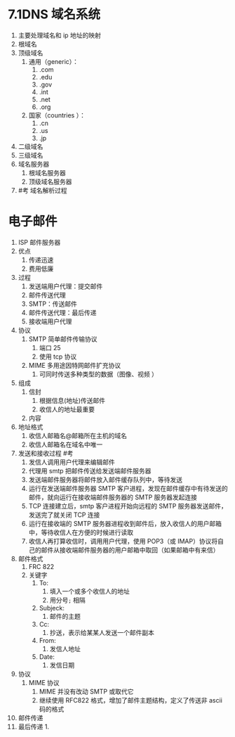 # 7.1DNS 域名系统
1. 主要处理域名和 ip 地址的映射
2. 根域名
3. 顶级域名
	1. 通用（generic）：
		1. .com
		2. .edu
		3. .gov
		4. .int
		5. .net
		6. .org
	2. 国家（countries ）：
		1. .cn
		2. .us
		3. .jp
4. 二级域名
5. 三级域名
6. 域名服务器
	1. 根域名服务器
	2. 顶级域名服务器
7. #考 域名解析过程



# 电子邮件
1. ISP 邮件服务器
2. 优点
	1. 传递迅速
	2. 费用低廉
3. 过程
	1. 发送端用户代理：提交邮件
	2. 邮件传送代理
	3. SMTP：传送邮件
	4. 邮件传送代理：最后传递
	5. 接收端用户代理
4. 协议
	1. SMTP 简单邮件传输协议
		1. 端口 25
		2. 使用 tcp 协议
	2. MIME 多用途因特网邮件扩充协议
		1. 可同时传送多种类型的数据（图像、视频 ）
5. 组成
	1. 信封
		1. 根据信息(地址)传送邮件
		2. 收信人的地址最重要
	2. 内容
6. 地址格式
	1. 收信人邮箱名@邮箱所在主机的域名
	2. 收信人邮箱名在域名中唯一
7. 发送和接收过程 #考
	1. 发信人调用用户代理来编辑邮件
	2. 代理用 smtp 把邮件传送给发送端邮件服务器
	3. 发送端邮件服务器将邮件放入邮件缓存队列中，等待发送
	4. 运行在发送端邮件服务器 SMTP 客户进程，发现在邮件缓存中有待发送的邮件，就向运行在接收端邮件服务器的 SMTP 服务器发起连接
	5. TCP 连接建立后，smtp 客户进程开始向远程的 SMTP 服务器发送邮件，发送完了就关闭 TCP 连接
	6. 运行在接收端的 SMTP 服务器进程收到邮件后，放入收信人的用户邮箱中，等待收信人在方便的时候进行读取
	7. 收信人再打算收信时，调用用户代理，使用 POP3（或 IMAP）协议将自己的邮件从接收端邮件服务器的用户邮箱中取回（如果邮箱中有来信）
8. 邮件格式
	1. FRC 822
	2. 关键字
		1. To: 
			1. 填入一个或多个收信人的地址
			2. 用分号`;` 相隔
		2. Subjeck:
			1. 邮件的主题
		3. Cc:
			1. 抄送，表示给某某人发送一个邮件副本
		4. From: 
			1. 发信人地址
		5. Date:
			1. 发信日期
9. 协议
	1. MIME 协议
		1. MIME 并没有改动 SMTP 或取代它
		2. 继续使用 RFC822 格式，增加了邮件主题结构，定义了传送非 ascii 码的格式
10. 邮件传递
11. 最后传递
	1. 
